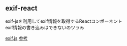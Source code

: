 ## exif-react
exif-jsを利用してexif情報を取得するReactコンポーネント  
exif情報の書き込みはできないのツラみ

[exif.js](https://github.com/exif-js/exif-js)
[参考](https://www.sukerou.com/2022/12/javascirptexif.html)